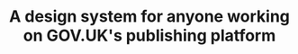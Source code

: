 ---
homepage: true
layout: homepage
title: A design system for anyone working on GOV.UK's publishing platform
description: As an extension of GOV.UK Design System, aimed at people working in the GOV.UK programme at the Government Digital Service.
whatsNewDate:
whatsNew: 
documentItems:
  0:
    documentItemTitle: Components
    documentItemDescription: Save time with reusable, accessible components for forms, navigation, panels, tables and more.
    documentItemURL: /components
  1:
    documentItemTitle: Patterns
    documentItemDescription: Patterns are best practice design solutions for specific user-focused tasks.
    documentItemURL: /patterns
  2:
    documentItemTitle: Frontend templates
    documentItemDescription: Frontend templates are page-level objects that place components into a layout and articulate the design’s underlying content structure.
    documentItemURL: /frontend-templates
---
